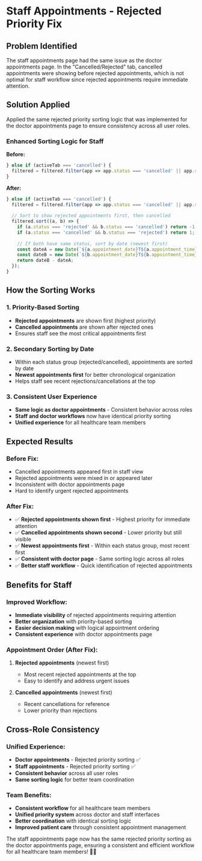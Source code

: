 # Staff Appointments - Rejected Priority Fix

## Problem Identified

The staff appointments page had the same issue as the doctor appointments page. In the "Cancelled/Rejected" tab, cancelled appointments were showing before rejected appointments, which is not optimal for staff workflow since rejected appointments require immediate attention.

## Solution Applied

Applied the same rejected priority sorting logic that was implemented for the doctor appointments page to ensure consistency across all user roles.

### **Enhanced Sorting Logic for Staff**

**Before:**
```javascript
} else if (activeTab === 'cancelled') {
  filtered = filtered.filter(app => app.status === 'cancelled' || app.status === 'rejected');
}
```

**After:**
```javascript
} else if (activeTab === 'cancelled') {
  filtered = filtered.filter(app => app.status === 'cancelled' || app.status === 'rejected');
  
  // Sort to show rejected appointments first, then cancelled
  filtered.sort((a, b) => {
    if (a.status === 'rejected' && b.status === 'cancelled') return -1;
    if (a.status === 'cancelled' && b.status === 'rejected') return 1;
    
    // If both have same status, sort by date (newest first)
    const dateA = new Date(`${a.appointment_date}T${a.appointment_time}`);
    const dateB = new Date(`${b.appointment_date}T${b.appointment_time}`);
    return dateB - dateA;
  });
}
```

## How the Sorting Works

### **1. Priority-Based Sorting**
- **Rejected appointments** are shown first (highest priority)
- **Cancelled appointments** are shown after rejected ones
- Ensures staff see the most critical appointments first

### **2. Secondary Sorting by Date**
- Within each status group (rejected/cancelled), appointments are sorted by date
- **Newest appointments first** for better chronological organization
- Helps staff see recent rejections/cancellations at the top

### **3. Consistent User Experience**
- **Same logic as doctor appointments** - Consistent behavior across roles
- **Staff and doctor workflows** now have identical priority sorting
- **Unified experience** for all healthcare team members

## Expected Results

### **Before Fix:**
- Cancelled appointments appeared first in staff view
- Rejected appointments were mixed in or appeared later
- Inconsistent with doctor appointments page
- Hard to identify urgent rejected appointments

### **After Fix:**
- ✅ **Rejected appointments shown first** - Highest priority for immediate attention
- ✅ **Cancelled appointments shown second** - Lower priority but still visible
- ✅ **Newest appointments first** - Within each status group, most recent first
- ✅ **Consistent with doctor page** - Same sorting logic across all roles
- ✅ **Better staff workflow** - Quick identification of rejected appointments

## Benefits for Staff

### **Improved Workflow:**
- **Immediate visibility** of rejected appointments requiring attention
- **Better organization** with priority-based sorting
- **Easier decision making** with logical appointment ordering
- **Consistent experience** with doctor appointments page

### **Appointment Order (After Fix):**
1. **Rejected appointments** (newest first)
   - Most recent rejected appointments at the top
   - Easy to identify and address urgent issues
   
2. **Cancelled appointments** (newest first)
   - Recent cancellations for reference
   - Lower priority than rejections

## Cross-Role Consistency

### **Unified Experience:**
- **Doctor appointments** - Rejected priority sorting ✅
- **Staff appointments** - Rejected priority sorting ✅
- **Consistent behavior** across all user roles
- **Same sorting logic** for better team coordination

### **Team Benefits:**
- **Consistent workflow** for all healthcare team members
- **Unified priority system** across doctor and staff interfaces
- **Better coordination** with identical sorting logic
- **Improved patient care** through consistent appointment management

The staff appointments page now has the same rejected priority sorting as the doctor appointments page, ensuring a consistent and efficient workflow for all healthcare team members! 🎯✨
